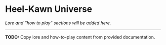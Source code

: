 # Heel-Kawn Universe

*Lore and “how to play” sections will be added here.*

---
**TODO:** Copy lore and how-to-play content from provided documentation.
